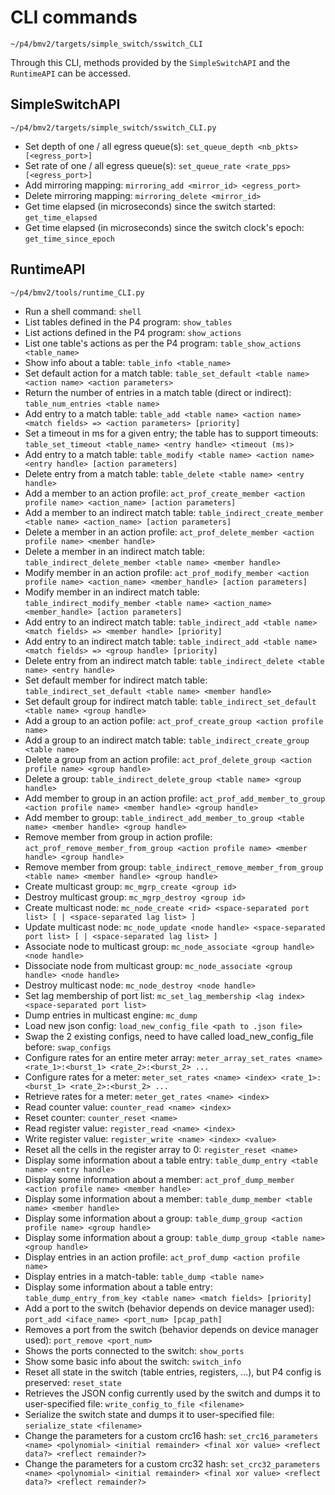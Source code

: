 
# CLI commands
`~/p4/bmv2/targets/simple_switch/sswitch_CLI`

Through this CLI, methods provided by the `SimpleSwitchAPI` and the `RuntimeAPI` can be accessed.

## SimpleSwitchAPI
`~/p4/bmv2/targets/simple_switch/sswitch_CLI.py`
- Set depth of one / all egress queue(s): `set_queue_depth <nb_pkts> [<egress_port>]`
- Set rate of one / all egress queue(s): `set_queue_rate <rate_pps> [<egress_port>]`
- Add mirroring mapping: `mirroring_add <mirror_id> <egress_port>`
- Delete mirroring mapping: `mirroring_delete <mirror_id>`
- Get time elapsed (in microseconds) since the switch started: `get_time_elapsed`
- Get time elapsed (in microseconds) since the switch clock's epoch: `get_time_since_epoch`


## RuntimeAPI
`~/p4/bmv2/tools/runtime_CLI.py`

- Run a shell command: `shell`
- List tables defined in the P4 program: `show_tables`
- List actions defined in the P4 program: `show_actions`
- List one table's actions as per the P4 program: `table_show_actions <table_name>`
- Show info about a table: `table_info <table_name>`
- Set default action for a match table: `table_set_default <table name> <action name> <action parameters>`
- Return the number of entries in a match table (direct or indirect): `table_num_entries <table name>`
- Add entry to a match table: `table_add <table name> <action name> <match fields> => <action parameters> [priority]`
- Set a timeout in ms for a given entry; the table has to support timeouts: `table_set_timeout <table_name> <entry handle> <timeout (ms)>`
- Add entry to a match table: `table_modify <table name> <action name> <entry handle> [action parameters]`
- Delete entry from a match table: `table_delete <table name> <entry handle>`
- Add a member to an action profile: `act_prof_create_member <action profile name> <action_name> [action parameters]`
- Add a member to an indirect match table: `table_indirect_create_member <table name> <action_name> [action parameters]`
- Delete a member in an action profile: `act_prof_delete_member <action profile name> <member handle>`
- Delete a member in an indirect match table: `table_indirect_delete_member <table name> <member handle>`
- Modify member in an action profile: `act_prof_modify_member <action profile name> <action_name> <member_handle> [action parameters]`
- Modify member in an indirect match table: `table_indirect_modify_member <table name> <action_name> <member_handle> [action parameters]`
- Add entry to an indirect match table: `table_indirect_add <table name> <match fields> => <member handle> [priority]`
- Add entry to an indirect match table: `table_indirect_add <table name> <match fields> => <group handle> [priority]`
- Delete entry from an indirect match table: `table_indirect_delete <table name> <entry handle>`
- Set default member for indirect match table: `table_indirect_set_default <table name> <member handle>`
- Set default group for indirect match table: `table_indirect_set_default <table name> <group handle>`
- Add a group to an action pofile: `act_prof_create_group <action profile name>`
- Add a group to an indirect match table: `table_indirect_create_group <table name>`
- Delete a group from an action profile: `act_prof_delete_group <action profile name> <group handle>`
- Delete a group: `table_indirect_delete_group <table name> <group handle>`
- Add member to group in an action profile: `act_prof_add_member_to_group <action profile name> <member handle> <group handle>`
- Add member to group: `table_indirect_add_member_to_group <table name> <member handle> <group handle>`
- Remove member from group in action profile: `act_prof_remove_member_from_group <action profile name> <member handle> <group handle>`
- Remove member from group: `table_indirect_remove_member_from_group <table name> <member handle> <group handle>`
- Create multicast group: `mc_mgrp_create <group id>`
- Destroy multicast group: `mc_mgrp_destroy <group id>`
- Create multicast node: `mc_node_create <rid> <space-separated port list> [ | <space-separated lag list> ]`
- Update multicast node: `mc_node_update <node handle> <space-separated port list> [ | <space-separated lag list> ]`
- Associate node to multicast group: `mc_node_associate <group handle> <node handle>`
- Dissociate node from multicast group: `mc_node_associate <group handle> <node handle>`
- Destroy multicast node: `mc_node_destroy <node handle>`
- Set lag membership of port list: `mc_set_lag_membership <lag index> <space-separated port list>`
- Dump entries in multicast engine: `mc_dump`
- Load new json config: `load_new_config_file <path to .json file>`
- Swap the 2 existing configs, need to have called load_new_config_file before: `swap_configs`
- Configure rates for an entire meter array: `meter_array_set_rates <name> <rate_1>:<burst_1> <rate_2>:<burst_2> ...`
- Configure rates for a meter: `meter_set_rates <name> <index> <rate_1>:<burst_1> <rate_2>:<burst_2> ...`
- Retrieve rates for a meter: `meter_get_rates <name> <index>`
- Read counter value: `counter_read <name> <index>`
- Reset counter: `counter_reset <name>`
- Read register value: `register_read <name> <index>`
- Write register value: `register_write <name> <index> <value>`
- Reset all the cells in the register array to 0: `register_reset <name>`
- Display some information about a table entry: `table_dump_entry <table name> <entry handle>`
- Display some information about a member: `act_prof_dump_member <action profile name> <member handle>`
- Display some information about a member: `table_dump_member <table name> <member handle>`
- Display some information about a group: `table_dump_group <action profile name> <group handle>`
- Display some information about a group: `table_dump_group <table name> <group handle>`
- Display entries in an action profile: `act_prof_dump <action profile name>`
- Display entries in a match-table: `table_dump <table name>`
- Display some information about a table entry: `table_dump_entry_from_key <table name> <match fields> [priority]`
- Add a port to the switch (behavior depends on device manager used): `port_add <iface_name> <port_num> [pcap_path]`
- Removes a port from the switch (behavior depends on device manager used): `port_remove <port_num>`
- Shows the ports connected to the switch: `show_ports`
- Show some basic info about the switch: `switch_info`
- Reset all state in the switch (table entries, registers, ...), but P4 config is preserved: `reset_state`
- Retrieves the JSON config currently used by the switch and dumps it to user-specified file: `write_config_to_file <filename>`
- Serialize the switch state and dumps it to user-specified file: `serialize_state <filename>`
- Change the parameters for a custom crc16 hash: `set_crc16_parameters <name> <polynomial> <initial remainder> <final xor value> <reflect data?> <reflect remainder?>`
- Change the parameters for a custom crc32 hash: `set_crc32_parameters <name> <polynomial> <initial remainder> <final xor value> <reflect data?> <reflect remainder?>`
